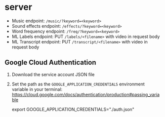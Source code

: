 # server

* Music endpoint: `/music/?keyword=<keyword>`
* Sound effects endpoint: `/effects/?keyword=<keyword>`
* Word frequency endpoint: `/freq/?keyword=<keyword>`
* ML Labels endpoint: PUT `/labels/<filename>` with video in request body
* ML Transcript endpoint: PUT `/transcript/<filename>` with video in request body

## Google Cloud Authentication

1. Download the service account JSON file

2. Set the path as the `GOOGLE_APPLICATION_CREDENTIALS` environment variable in your terminal: https://cloud.google.com/docs/authentication/production#passing_variable

    export GOOGLE_APPLICATION_CREDENTIALS="./auth.json"
